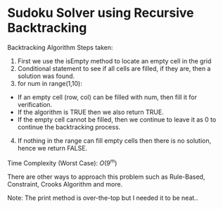 # Sudoku Solver using Recursive Backtracking

Backtracking Algorithm Steps taken:

1.  First we use the isEmpty method to locate an empty cell in the grid
2.  Conditional statement to see if all cells are filled, if they are, then a solution was found.
3.  for num in range(1,10):
  - If an empty cell (row, col) can be filled with num, then fill it for verification.
  - If the algorithm is TRUE then we also return TRUE.
  - If the empty cell cannot be filled, then we continue to leave it as 0 to continue the backtracking process.
4. If nothing in the range can fill empty cells then there is no solution, hence we return FALSE.

Time Complexity (Worst Case): $O\left(9^m\right)$

There are other ways to approach this problem such as Rule-Based, Constraint, Crooks Algorithm and more.

Note: The print method is over-the-top but I needed it to be neat..
